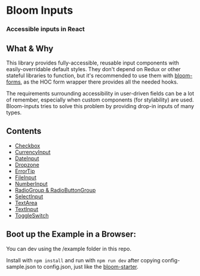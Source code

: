 # Bloom Inputs
### Accessible inputs in React

## What & Why
This library provides fully-accessible, reusable input components with easily-overridable default styles. They don't depend on Redux or other stateful libraries to function, but it's recommended to use them with [bloom-forms](https://github.com/vineyard-bloom/bloom-inputs), as the HOC form wrapper there provides all the needed hooks.

The requirements surrounding accessibility in user-driven fields can be a lot of remember, especially when custom components (for stylability) are used. Bloom-inputs tries to solve this problem by providing drop-in inputs of many types.

## Contents
- [Checkbox](https://github.com/vineyard-bloom/bloom-inputs/blob/master/docs/checkbox.md)
- [CurrencyInput](https://github.com/vineyard-bloom/bloom-inputs/blob/master/docs/currency-input.md)
- [DateInput](https://github.com/vineyard-bloom/bloom-inputs/blob/master/docs/date-input.md)
- [Dropzone](https://github.com/vineyard-bloom/bloom-inputs/blob/master/docs/dropzone.md)
- [ErrorTip](https://github.com/vineyard-bloom/bloom-inputs/blob/master/docs/error-tip.md)
- [FileInput](https://github.com/vineyard-bloom/bloom-inputs/blob/master/docs/file-input.md)
- [NumberInput](https://github.com/vineyard-bloom/bloom-inputs/blob/master/docs/number-input.md)
- [RadioGroup & RadioButtonGroup](https://github.com/vineyard-bloom/bloom-inputs/blob/master/docs/radio-group-and-radio-button-group.md)
- [SelectInput](https://github.com/vineyard-bloom/bloom-inputs/blob/master/docs/select-input.md)
- [TextArea](https://github.com/vineyard-bloom/bloom-inputs/blob/master/docs/text-area.md)
- [TextInput](https://github.com/vineyard-bloom/bloom-inputs/blob/master/docs/text-input.md)
- [ToggleSwitch](https://github.com/vineyard-bloom/bloom-inputs/blob/master/docs/toggle-switch.md)

## Boot up the Example in a Browser:
You can dev using the /example folder in this repo.

Install with `npm install` and run with `npm run dev` after copying config-sample.json to config.json, just like the [bloom-starter]().

